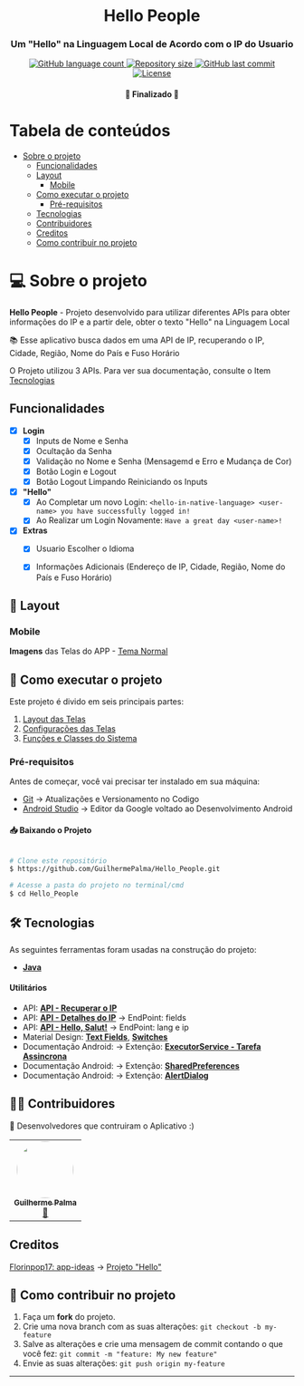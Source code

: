 <h1 align="center" id="title">Hello People</h1>

<h3 align="center">Um "Hello" na Linguagem Local de Acordo com o IP do Usuario</h3>

<p align="center" id="icons">
  <a href="#icons">
    <img alt="GitHub language count" src="https://img.shields.io/github/languages/count/guilhermePalma/Hello_People?color=2304D361">
  </a>
	
  <a href="https://github.com/GuilhermeCallegari/Maquiagem">
    <img alt="Repository size" src="https://img.shields.io/github/repo-size/guilhermePalma/Hello_People">
  </a>
	
  <a href="https://github.com/GuilhermeCallegari/Maquiagem/commits/main">
    <img alt="GitHub last commit" src="https://img.shields.io/github/last-commit/guilhermePalma/Hello_People">
  </a>
	
  <a href="LICENSE">
   <img alt="License" src="https://img.shields.io/github/license/guilhermePalma/Hello_People">
  </a>
</p>

<h4 align="center">🚀 Finalizado 🚀</h4>


Tabela de conteúdos
=================
<!--ts-->
 * [Sobre o projeto](#-sobre-o-projeto)
   * [Funcionalidades](#funcionalidades)
   * [Layout](#-layout)
     * [Mobile](#mobile)
   * [Como executar o projeto](#-como-executar-o-projeto)
     * [Pré-requisitos](#pré-requisitos)
   * [Tecnologias](#-tecnologias)
   * [Contribuidores](#-contribuidores)
   * [Creditos](#creditos)
   * [Como contribuir no projeto](#-como-contribuir-no-projeto)
<!--te-->


# 💻 Sobre o projeto

**Hello People** - Projeto desenvolvido para utilizar diferentes APIs para obter informações do IP e a partir dele, obter o texto "Hello" na Linguagem Local 

:books: Esse aplicativo busca dados em uma API de IP, recuperando o IP, Cidade, Região, Nome do País e Fuso Horário

O Projeto utilizou 3 APIs. Para ver sua documentação, consulte o Item [Tecnologias](#-tecnologias)


## Funcionalidades
- [X] **Login**
  - [X] Inputs de Nome e Senha
  - [X] Ocultação da Senha
  - [X] Validação no Nome e Senha (Mensagemd e Erro e Mudança de Cor)
  - [X] Botão Login e Logout
  - [X] Botão Logout Limpando Reiniciando os Inputs
- [X] **"Hello"**
  - [X] Ao Completar um novo Login: `<hello-in-native-language> <user-name> you have successfully logged in!`
  - [X] Ao Realizar um Login Novamente: `Have a great day <user-name>!`
- [X] **Extras**
  - [X] Usuario Escolher o Idioma 
  - [X] Informações Adicionais (Endereço de IP, Cidade, Região, Nome do País e Fuso Horário)


## 🎨 Layout

### Mobile

**Imagens** das Telas do APP - [Tema Normal](printscreen/LightMode)


## 🚀 Como executar o projeto

Este projeto é divido em seis principais partes:
1. [Layout das Telas](app/src/main/res/layout/)
2. [Configurações das Telas](app/src/main/java/com/example/hellopeople/activities)
4. [Funções e Classes do Sistema](app/src/main/java/com/example/hellopeople/model)

### Pré-requisitos

Antes de começar, você vai precisar ter instalado em sua máquina:
- [Git](https://git-scm.com) → Atualizações e Versionamento no Codigo 
- [Android Studio](https://developer.android.com/studio/) → Editor da Google voltado ao Desenvolvimento Android

#### 📥 Baixando o Projeto

```bash

# Clone este repositório
$ https://github.com/GuilhermePalma/Hello_People.git

# Acesse a pasta do projeto no terminal/cmd
$ cd Hello_People

```


## 🛠 Tecnologias

As seguintes ferramentas foram usadas na construção do projeto:
-   **[Java](https://developer.android.com/docs)**

#### **Utilitários**

-   API:  **[API - Recuperar o IP](http://checkip.amazonaws.com)**
-   API:  **[API - Detalhes do IP](http://ip-api.com/json)** → EndPoint: fields
-   API:  **[API - Hello, Salut!](https://fourtonfish.com/project/hellosalut-api/)** → EndPoint: lang e ip
-   Material Design: **[Text Fields](https://material.io/components/text-fields)**, **[Switches](https://material.io/components/switches)**
-   Documentação Android: → Extenção:  **[ExecutorService - Tarefa Assincrona](https://developer.android.com/reference/java/util/concurrent/ExecutorService)**
-   Documentação Android: → Extenção:  **[SharedPreferences](https://developer.android.com/training/data-storage/shared-preferences?hl=pt-br)**
-   Documentação Android: → Extenção:  **[AlertDialog](https://developer.android.com/guide/topics/ui/dialogs?hl=pt-br)**


## 👨‍💻 Contribuidores

💜 Desenvolvedores que contruiram o Aplicativo :)

<table>
  <tr>
    <td align="center"><a href="https://github.com/guilhermepalma"><img style="border-radius: 50%;" src="https://avatars.githubusercontent.com/u/54846154?v=4" width="100px;" alt=""/><br /><sub><b>Guilherme Palma</b></sub></a><br /><a href="https://github.com/guilhermepalma" title="Github">🚀</a></td>
  </tr>
</table>


## Creditos
[Florinpop17: app-ideas](https://github.com/florinpop17/app-ideas) → [Projeto "Hello"](https://github.com/florinpop17/app-ideas/blob/master/Projects/1-Beginner/Hello-App.md)


## 💪 Como contribuir no projeto

1. Faça um **fork** do projeto.
2. Crie uma nova branch com as suas alterações: `git checkout -b my-feature`
3. Salve as alterações e crie uma mensagem de commit contando o que você fez: `git commit -m "feature: My new feature"`
4. Envie as suas alterações: `git push origin my-feature`


---
